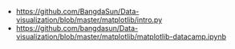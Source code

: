 
* https://github.com/BangdaSun/Data-visualization/blob/master/matplotlib/intro.py
* https://github.com/bangdasun/Data-visualization/blob/master/matplotlib/matplotlib-datacamp.ipynb
